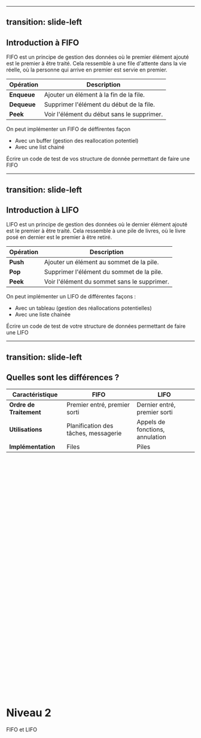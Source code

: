 <h1 class="text-center" style="position: relative;top: 50%;">Niveau 2</h1>
<p class="text-center" style="position: relative;top: 50%;">FIFO et LIFO</p>

---
transition: slide-left
---
## Introduction à FIFO

FIFO est un principe de gestion des données où le premier élément ajouté est le premier à être traité.
Cela ressemble à une file d'attente dans la vie réelle, où la personne qui arrive en premier est servie en premier.

| Opération | Description |
|-----------|-------------|
| **Enqueue** | Ajouter un élément à la fin de la file. |
| **Dequeue** | Supprimer l'élément du début de la file. |
| **Peek**   | Voir l'élément du début sans le supprimer. |

On peut implémenter un FIFO de déffirentes façon
- Avec un buffer (gestion des reallocation potentiel)
- Avec une list chainé

Écrire un code de test de vos structure de donnée permettant de faire une FIFO

---
transition: slide-left
---
## Introduction à LIFO

LIFO est un principe de gestion des données où le dernier élément ajouté est le premier à être traité.
Cela ressemble à une pile de livres, où le livre posé en dernier est le premier à être retiré.

| Opération | Description |
|-----------|-------------|
| **Push**  | Ajouter un élément au sommet de la pile. |
| **Pop**   | Supprimer l'élément du sommet de la pile. |
| **Peek**  | Voir l'élément du sommet sans le supprimer. |

On peut implémenter un LIFO de différentes façons :
- Avec un tableau (gestion des réallocations potentielles)
- Avec une liste chainée

Écrire un code de test de votre structure de données permettant de faire une LIFO

---
transition: slide-left
---

## Quelles sont les différences ?


| Caractéristique | FIFO | LIFO |
|-----------------|------|------|
| **Ordre de Traitement** | Premier entré, premier sorti | Dernier entré, premier sorti |
| **Utilisations** | Planification des tâches, messagerie | Appels de fonctions, annulation |
| **Implémentation** | Files | Piles |